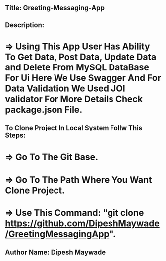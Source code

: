##   Title: Greeting-Messaging-App

##   Description:
#    => Using This App User Has Ability To Get Data, Post Data, Update Data and Delete From MySQL DataBase For Ui Here We Use Swagger And For Data Validation We Used JOI validator For More Details Check package.json File.

##   To Clone Project In Local System Follw This Steps:
# => Go To The Git Base.
# => Go To The Path Where You Want Clone Project.
# => Use This Command: "git clone https://github.com/DipeshMaywade/GreetingMessagingApp".

##   Author Name: Dipesh Maywade

